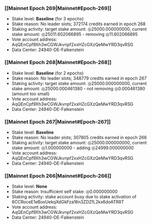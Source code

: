 ### [[Mainnet Epoch 269|Mainnet#Epoch-269]]
* Stake level: **Baseline** (for 3 epochs)
* Stake reason: No leader slots; 372174 credits earned in epoch 268
* Staking activity: target stake amount: ◎25000.000000000, current stake amount: ◎25011.602066895 - removing ◎11.602066895
* Vote account address: AqQEnCpf9Xh3wCGWJkvnpf2xxHZcGXzQeMwYRD3qvRSG
* Data Center: 24940-DE-Falkenstein
### [[Mainnet Epoch 268|Mainnet#Epoch-268]]
* Stake level: **Baseline** (for 2 epochs)
* Stake reason: No leader slots; 348779 credits earned in epoch 267
* Staking activity: target stake amount: ◎25000.000000000, current stake amount: ◎25000.000461380 - not removing ◎0.000461380 (amount too small)
* Vote account address: AqQEnCpf9Xh3wCGWJkvnpf2xxHZcGXzQeMwYRD3qvRSG
* Data Center: 24940-DE-Falkenstein
### [[Mainnet Epoch 267|Mainnet#Epoch-267]]
* Stake level: **Baseline**
* Stake reason: No leader slots; 307805 credits earned in epoch 266
* Staking activity: target stake amount: ◎25000.000000000, current stake amount: ◎1.000000000 - adding ◎24999.000000000
* Vote account address: AqQEnCpf9Xh3wCGWJkvnpf2xxHZcGXzQeMwYRD3qvRSG
* Data Center: 24940-DE-Falkenstein
### [[Mainnet Epoch 266|Mainnet#Epoch-266]]
* Stake level: **None**
* Stake reason: Insufficient self stake: ◎0.000000000
* Staking activity: stake account busy due to stake activation of 6CCRoceE1eBoxUekqXdGkFza16n3ZDZfL2kx6doATR8T
* Vote account address: AqQEnCpf9Xh3wCGWJkvnpf2xxHZcGXzQeMwYRD3qvRSG
* Data Center: 24940-DE-Falkenstein